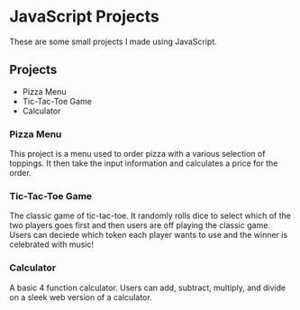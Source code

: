 # JavaScript Projects
 
These are some small projects I made using JavaScript. 

## Projects

* Pizza Menu
* Tic-Tac-Toe Game
* Calculator


### Pizza Menu
This project is a menu used to order pizza with a various selection of toppings. It then take the input information and calculates a price for the order. 

### Tic-Tac-Toe Game
The classic game of tic-tac-toe. It randomly rolls dice to select which of the two players goes first and then users are off playing the classic game. Users can deciede which token each player wants to use and the winner is celebrated with music!

### Calculator
A basic 4 function calculator. Users can add, subtract, multiply, and divide on a sleek web version of a calculator. 
